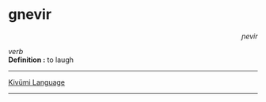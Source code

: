 
# gnevir

<div align="right"><i>ɲevir</i></div>

*verb*  
**Definition :** to laugh  

---

[Kivümi Language](../README.md)

---
